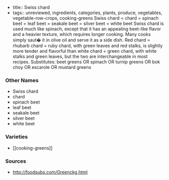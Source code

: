 - title:: Swiss chard
- tags:: unreviewed, ingredients, categories, plants, produce, vegetables, vegetable-row-crops, cooking-greens
Swiss chard = chard = spinach beet = leaf beet = seakale beet = silver beet = white beet Swiss chard is used much like spinach, except that it has an appealing beet-like flavor and a heavier texture, which requires longer cooking. Many cooks simply saut� it in olive oil and serve it as a side dish. Red chard = rhubarb chard = ruby chard, with green leaves and red stalks, is slightly more tender and flavorful than white chard = green chard, with white stalks and green leaves, but the two are interchangeable in most recipes. Substitutes: beet greens OR spinach OR turnip greens OR bok choy OR escarole OR mustard greens

### Other Names

* Swiss chard
* chard
* spinach beet
* leaf beet
* seakale beet
* silver beet
* white beet

### Varieties

* [[cooking-greens]]

### Sources
* http://foodsubs.com/Greenckg.html
